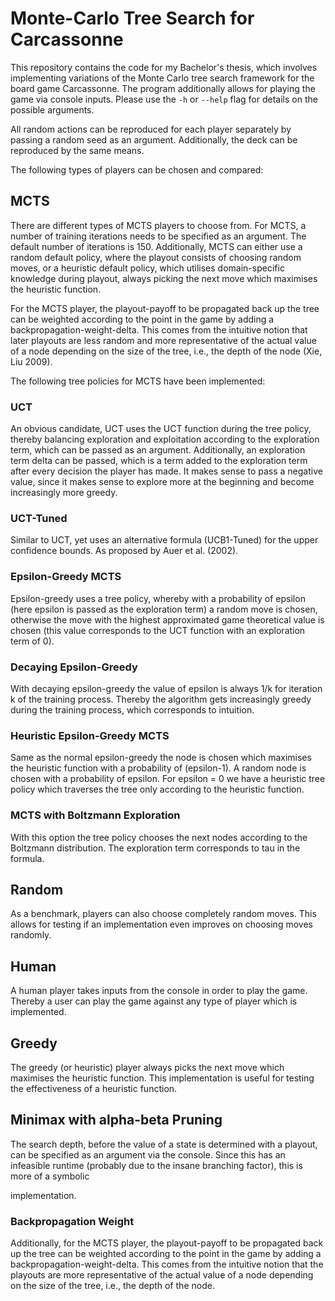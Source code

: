 # Monte-Carlo Tree Search for Carcassonne

This repository contains the code for my Bachelor's thesis, which involves implementing variations of the Monte Carlo 
tree search framework for the board game Carcassonne. The program additionally allows for playing the game via console
inputs. Please use the `-h` or `--help` flag for details on the possible arguments.

All random actions can be reproduced for each player separately by passing a random seed as an argument. Additionally,
the deck can be reproduced by the same means.

The following types of players can be chosen and compared:

## MCTS

There are different types of MCTS players to choose from. For MCTS, a number of training iterations needs to be specified
as an argument. The default number of iterations is 150. Additionally, MCTS can either use a random default policy, 
where the playout consists of choosing random moves, or a heuristic default policy, which utilises domain-specific
knowledge during playout, always picking the next move which maximises the heuristic function.

For the MCTS player, the playout-payoff to be propagated back up the tree can be weighted according to the
point in the game by adding a backpropagation-weight-delta. This comes from the intuitive notion that later playouts are
less random and more representative of the actual value of a node depending on the size of the tree, i.e., the depth 
of the node (Xie, Liu 2009).

The following tree policies for MCTS have been implemented:

### UCT

An obvious candidate, UCT uses the UCT function during the tree policy, thereby balancing exploration and exploitation
according to the exploration term, which can be passed as an argument. Additionally, an exploration term delta can be
passed, which is a term added to the exploration term after every decision the player has made. It makes sense to pass
a negative value, since it makes sense to explore more at the beginning and become increasingly more greedy.

### UCT-Tuned

Similar to UCT, yet uses an alternative formula (UCB1-Tuned) for the upper confidence bounds. As proposed by Auer et al.
(2002).

### Epsilon-Greedy MCTS

Epsilon-greedy uses a tree policy, whereby with a probability of epsilon (here epsilon is passed as the exploration term)
a random move is chosen, otherwise the move with the highest approximated game theoretical value is chosen (this value
corresponds to the UCT function with an exploration term of 0).

### Decaying Epsilon-Greedy

With decaying epsilon-greedy the value of epsilon is always 1/k for iteration k of the training process. Thereby the
algorithm gets increasingly greedy during the training process, which corresponds to intuition.

### Heuristic Epsilon-Greedy MCTS

Same as the normal epsilon-greedy the node is chosen which maximises the heuristic function with a probability of
(epsilon-1). A random node is chosen with a probability of epsilon. For epsilon = 0 we have a heuristic
tree policy which traverses the tree only according to the heuristic function.

### MCTS with Boltzmann Exploration

With this option the tree policy chooses the next nodes according to the Boltzmann distribution. The exploration term
corresponds to tau in the formula.

## Random

As a benchmark, players can also choose completely random moves. This allows for testing if an implementation even
improves on choosing moves randomly.

## Human

A human player takes inputs from the console in order to play the game. Thereby a user can play the game against any
type of player which is implemented.

## Greedy

The greedy (or heuristic) player always picks the next move which maximises the heuristic function. This implementation
is useful for testing the effectiveness of a heuristic function.

## Minimax with alpha-beta Pruning

The search depth, before the value of a state is determined with a playout, can be specified as an argument via the 
console. Since this has an infeasible runtime (probably due to the insane branching factor), this is more of a symbolic

implementation.

### Backpropagation Weight

Additionally, for the MCTS player, the playout-payoff to be propagated back up the tree can be weighted according to the
point in the game by adding a backpropagation-weight-delta. This comes from the intuitive notion that the playouts are
more representative of the actual value of a node depending on the size of the tree, i.e., the depth of the node.
